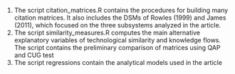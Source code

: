 1.	The script citation_matrices.R contains the procedures for building many citation matrices. It also includes the DSMs of Rowles (1999) and James (2011), which focused on the three subsystems analyzed in the article.
2.	The script similarity_measures.R computes the main alternative explanatory variables of technological similarity and knowledge flows. The script contains the preliminary comparison of matrices using QAP and CUG test
3.	The script regressions contain the analytical models used in the article


